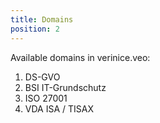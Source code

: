 ```yaml
---
title: Domains
position: 2
---
```


Available domains in verinice.veo:

1. <DocLink to="/2_domains/gdpr">DS-GVO</DocLink>
1. <DocLink to="/2_domains/it-grundschutz">BSI IT-Grundschutz</DocLink>
1. <DocLink to="/2_domains/iso">ISO 27001</DocLink>
1. <DocLink to="/2_domains/vda-isa">VDA ISA / TISAX</DocLink>
